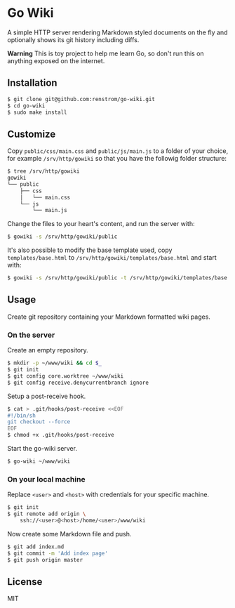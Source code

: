 # Go Wiki

A simple HTTP server rendering Markdown styled documents on the fly and optionally shows its git history including diffs.

**Warning** This is toy project to help me learn Go, so don't run this on anything exposed on the internet.

## Installation

```bash
$ git clone git@github.com:renstrom/go-wiki.git
$ cd go-wiki
$ sudo make install
```

## Customize

Copy `public/css/main.css` and `public/js/main.js` to a folder of your choice, for example `/srv/http/gowiki` so that you have the followig folder structure:

```bash
$ tree /srv/http/gowiki
gowiki
└── public
    ├── css
    │   └── main.css
    └── js
        └── main.js
```

Change the files to your heart's content, and run the server with:

```bash
$ gowiki -s /srv/http/gowiki/public
```

It's also possible to modify the base template used, copy `templates/base.html` to `/srv/http/gowiki/templates/base.html` and start with:

```bash
$ gowiki -s /srv/http/gowiki/public -t /srv/http/gowiki/templates/base.html
```

## Usage

Create git repository containing your Markdown formatted wiki pages.

### On the server

Create an empty repository.

``` bash
$ mkdir -p ~/www/wiki && cd $_
$ git init
$ git config core.worktree ~/www/wiki
$ git config receive.denycurrentbranch ignore
```

Setup a post-receive hook.

``` bash
$ cat > .git/hooks/post-receive <<EOF
#!/bin/sh
git checkout --force
EOF
$ chmod +x .git/hooks/post-receive
```

Start the go-wiki server.

``` bash
$ go-wiki ~/www/wiki
```

### On your local machine

Replace `<user>` and `<host>` with credentials for your specific machine.

``` bash
$ git init
$ git remote add origin \
    ssh://<user>@<host>/home/<user>/www/wiki
```

Now create some Markdown file and push.

``` bash
$ git add index.md
$ git commit -m 'Add index page'
$ git push origin master
```

## License

MIT
